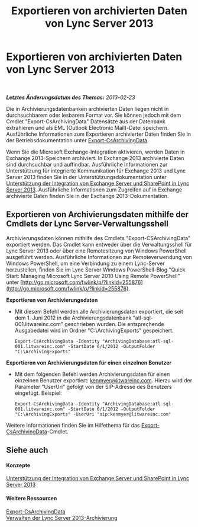﻿---
title: Exportieren von archivierten Daten von Lync Server 2013
TOCTitle: Exportieren von archivierten Daten von Lync Server 2013
ms:assetid: 09450d54-769b-4741-924b-e390664d506f
ms:mtpsurl: https://technet.microsoft.com/de-de/library/JJ204657(v=OCS.15)
ms:contentKeyID: 49293107
ms.date: 05/19/2016
mtps_version: v=OCS.15
ms.translationtype: HT
---

# Exportieren von archivierten Daten von Lync Server 2013

 

_**Letztes Änderungsdatum des Themas:** 2013-02-23_

Die in Archivierungsdatenbanken archivierten Daten liegen nicht in durchsuchbarem oder lesbarem Format vor. Sie können jedoch mit dem Cmdlet "Export-CsArchivingData" Datensätze aus der Datenbank extrahieren und als EML (Outlook Electronic Mail)-Datei speichern. Ausführliche Informationen zum Exportieren archivierter Daten finden Sie in der Betriebsdokumentation unter [Export-CsArchivingData](https://docs.microsoft.com/en-us/powershell/module/skype/Export-CsArchivingData).

Wenn Sie die Microsoft Exchange-Integration aktivieren, werden Daten in Exchange 2013-Speichern archiviert. In Exchange 2013 archivierte Daten sind durchsuchbar und auffindbar. Ausführliche Informationen zur Unterstützung für integrierte Kommunikation für Exchange 2013 und Lync Server 2013 finden Sie in der Unterstützungsdokumentation unter [Unterstützung der Integration von Exchange Server und SharePoint in Lync Server 2013](lync-server-2013-exchange-and-sharepoint-integration-support.md). Ausführliche Informationen zum Zugreifen auf in Exchange archivierte Daten finden Sie in der Exchange 2013-Dokumentation.

## Exportieren von Archivierungsdaten mithilfe der Cmdlets der Lync Server-Verwaltungsshell

Archivierungsdaten können mithilfe des Cmdlets "Export-CSArchivingData" exportiert werden. Das Cmdlet kann entweder über die Verwaltungsshell für Lync Server 2013 oder über eine Remotesitzung von Windows PowerShell ausgeführt werden. Ausführliche Informationen zur Remoteverwendung von Windows PowerShell, um eine Verbindung zu einem Lync-Server herzustellen, finden Sie im Lync Server Windows PowerShell-Blog "Quick Start: Managing Microsoft Lync Server 2010 Using Remote PowerShell" unter [http://go.microsoft.com/fwlink/p/?linkId=255876](http://go.microsoft.com/fwlink/p/?linkid=255876).

**Exportieren von Archivierungsdaten**

  - Mit diesem Befehl werden alle Archivierungsdaten exportiert, die seit dem 1. Juni 2012 in die Archivierungsdatenbank "atl-sql-001.litwareinc.com" geschrieben wurden. Die entsprechende Ausgabedatei wird im Ordner "C:\\ArchivingExports" gespeichert.
    
        Export-CsArchivingData -Identity "ArchivingDatabase:atl-sql-001.litwareinc.com" -StartDate 6/1/2012 -OutputFolder "C:\ArchivingExports"

**Exportieren von Archivierungsdaten für einen einzelnen Benutzer**

  - Mit dem folgenden Befehl werden Archivierungsdaten für einen einzelnen Benutzer exportiert: kenmyer@litwareinc.com. Hierzu wird der Parameter "UserUri" gefolgt von der SIP-Adresse des Benutzers eingefügt. Beispiel:
    
        Export-CsArchivingData -Identity "ArchivingDatabase:atl-sql-001.litwareinc.com" -StartDate 6/1/2012 -OutputFolder "C:\ArchivingExports" -UserUri "sip:kenmyer@litwareinc.com"

Weitere Informationen finden Sie im Hilfethema für das [Export-CsArchivingData](https://docs.microsoft.com/en-us/powershell/module/skype/Export-CsArchivingData)-Cmdlet.

## Siehe auch

#### Konzepte

[Unterstützung der Integration von Exchange Server und SharePoint in Lync Server 2013](lync-server-2013-exchange-and-sharepoint-integration-support.md)  

#### Weitere Ressourcen

[Export-CsArchivingData](https://docs.microsoft.com/en-us/powershell/module/skype/Export-CsArchivingData)  
[Verwalten der Lync Server 2013-Archivierung](lync-server-2013-managing-archiving.md)

